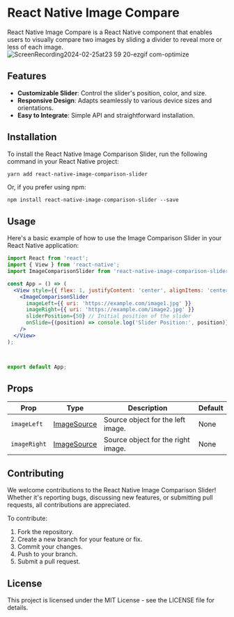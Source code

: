 # React Native Image Compare

React Native Image Compare is a React Native component that enables users to visually compare two images by sliding a divider to reveal more or less of each image.
![ScreenRecording2024-02-25at23 59 20-ezgif com-optimize](https://github.com/SuperBesse/react-native-image-compare/assets/10027577/8b2dc37d-04a8-4741-80a5-d09709b13c71)

## Features

- **Customizable Slider**: Control the slider's position, color, and size.
- **Responsive Design**: Adapts seamlessly to various device sizes and orientations.
- **Easy to Integrate**: Simple API and straightforward installation.

## Installation

To install the React Native Image Comparison Slider, run the following command in your React Native project:

```bash
yarn add react-native-image-comparison-slider
```
Or, if you prefer using npm:
```
npm install react-native-image-comparison-slider --save
```

## Usage

Here's a basic example of how to use the Image Comparison Slider in your React Native application:

```jsx
import React from 'react';
import { View } from 'react-native';
import ImageComparisonSlider from 'react-native-image-comparison-slider';

const App = () => (
  <View style={{ flex: 1, justifyContent: 'center', alignItems: 'center' }}>
    <ImageComparisonSlider
      imageLeft={{ uri: 'https://example.com/image1.jpg' }}
      imageRight={{ uri: 'https://example.com/image2.jpg' }}
      sliderPosition={50} // Initial position of the slider
      onSlide={(position) => console.log('Slider Position:', position)}
    />
  </View>
);



export default App;
```

## Props

| Prop            | Type     | Description                                        | Default |
|-----------------|----------|----------------------------------------------------|---------|
| `imageLeft`     | [ImageSource](https://reactnative.dev/docs/image#imagesource)   | Source object for the left image.                  | None    |
| `imageRight`    | [ImageSource](https://reactnative.dev/docs/image#imagesource)   | Source object for the right image.                 | None    |

## Contributing

We welcome contributions to the React Native Image Comparison Slider! Whether it's reporting bugs, discussing new features, or submitting pull requests, all contributions are appreciated.

To contribute:

1. Fork the repository.
2. Create a new branch for your feature or fix.
3. Commit your changes.
4. Push to your branch.
5. Submit a pull request.

## License

This project is licensed under the MIT License - see the LICENSE file for details.
